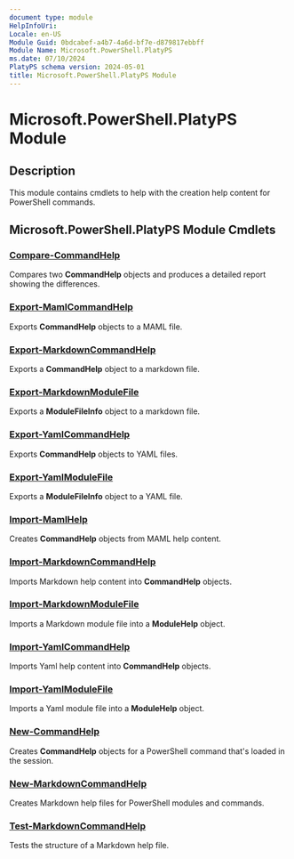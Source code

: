```yaml
---
document type: module
HelpInfoUri:
Locale: en-US
Module Guid: 0bdcabef-a4b7-4a6d-bf7e-d879817ebbff
Module Name: Microsoft.PowerShell.PlatyPS
ms.date: 07/10/2024
PlatyPS schema version: 2024-05-01
title: Microsoft.PowerShell.PlatyPS Module
---
```


# Microsoft.PowerShell.PlatyPS Module

## Description

This module contains cmdlets to help with the creation help content for PowerShell commands.

## Microsoft.PowerShell.PlatyPS Module Cmdlets

### [Compare-CommandHelp](Compare-CommandHelp.md)

Compares two **CommandHelp** objects and produces a detailed report showing the differences.

### [Export-MamlCommandHelp](Export-MamlCommandHelp.md)

Exports **CommandHelp** objects to a MAML file.

### [Export-MarkdownCommandHelp](Export-MarkdownCommandHelp.md)

Exports a **CommandHelp** object to a markdown file.

### [Export-MarkdownModuleFile](Export-MarkdownModuleFile.md)

Exports a **ModuleFileInfo** object to a markdown file.

### [Export-YamlCommandHelp](Export-YamlCommandHelp.md)

Exports **CommandHelp** objects to YAML files.

### [Export-YamlModuleFile](Export-YamlModuleFile.md)

Exports a **ModuleFileInfo** object to a YAML file.

### [Import-MamlHelp](Import-MamlHelp.md)

Creates **CommandHelp** objects from MAML help content.

### [Import-MarkdownCommandHelp](Import-MarkdownCommandHelp.md)

Imports Markdown help content into **CommandHelp** objects.

### [Import-MarkdownModuleFile](Import-MarkdownModuleFile.md)

Imports a Markdown module file into a **ModuleHelp** object.

### [Import-YamlCommandHelp](Import-YamlCommandHelp.md)

Imports Yaml help content into **CommandHelp** objects.

### [Import-YamlModuleFile](Import-YamlModuleFile.md)

Imports a Yaml module file into a **ModuleHelp** object.

### [New-CommandHelp](New-CommandHelp.md)

Creates **CommandHelp** objects for a PowerShell command that's loaded in the session.

### [New-MarkdownCommandHelp](New-MarkdownCommandHelp.md)

Creates Markdown help files for PowerShell modules and commands.

### [Test-MarkdownCommandHelp](Test-MarkdownCommandHelp.md)

Tests the structure of a Markdown help file.
